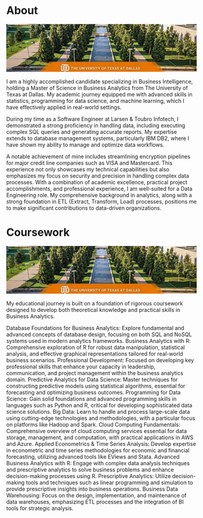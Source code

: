 # About

![UTD Logo](assets/UTD.jpeg)

I am a highly accomplished candidate specializing in Business Intelligence, holding a Master of Science in Business Analytics from The University of Texas at Dallas. My academic journey equipped me with advanced skills in statistics, programming for data science, and machine learning, which I have effectively applied in real-world settings.

During my time as a Software Engineer at Larsen & Toubro Infotech, I demonstrated a strong proficiency in handling data, including executing complex SQL queries and generating accurate reports. My expertise extends to database management systems, particularly IBM DB2, where I have shown my ability to manage and optimize data workflows.

A notable achievement of mine includes streamlining encryption pipelines for major credit line companies such as VISA and Mastercard. This experience not only showcases my technical capabilities but also emphasizes my focus on security and precision in handling complex data processes. With a combination of academic excellence, practical project accomplishments, and professional experience, I am well-suited for a Data Engineering role. My comprehensive background in analytics, along with a strong foundation in ETL (Extract, Transform, Load) processes, positions me to make significant contributions to data-driven organizations.

# Coursework

![UTD Logo](assets/UTD.jpeg)


My educational journey is built on a foundation of rigorous coursework designed to develop both theoretical knowledge and practical skills in Business Analytics.

 Database Foundations for Business Analytics: Explore fundamental and advanced concepts of database design, focusing on both SQL and NoSQL systems used in modern analytics frameworks.
 Business Analytics with R: Comprehensive exploration of R for robust data manipulation, statistical analysis, and effective graphical representations tailored for real-world business 
 scenarios.
 Professional Development: Focused on developing key professional skills that enhance your capacity in leadership, communication, and project management within the business analytics 
 domain.
 Predictive Analytics for Data Science: Master techniques for constructing predictive models using statistical algorithms, essential for forecasting and optimizing business outcomes.
 Programming for Data Science: Gain solid foundations and advanced programming skills in languages such as Python and R, critical for developing sophisticated data science solutions.
 Big Data: Learn to handle and process large-scale data using cutting-edge technologies and methodologies, with a particular focus on platforms like Hadoop and Spark.
 Cloud Computing Fundamentals: Comprehensive overview of cloud computing services essential for data storage, management, and computation, with practical applications in AWS and Azure.
 Applied Econometrics & Time Series Analysis: Develop expertise in econometric and time series methodologies for economic and financial forecasting, utilizing advanced tools like 
 EViews and Stata.
 Advanced Business Analytics with R: Engage with complex data analysis techniques and prescriptive analytics to solve business problems and enhance decision-making processes using R.
 Prescriptive Analytics: Utilize decision-making tools and techniques such as linear programming and simulation to provide prescriptive insights into business operations.
 Business Data Warehousing: Focus on the design, implementation, and maintenance of data warehouses, emphasizing ETL processes and the integration of BI tools for strategic analysis.

